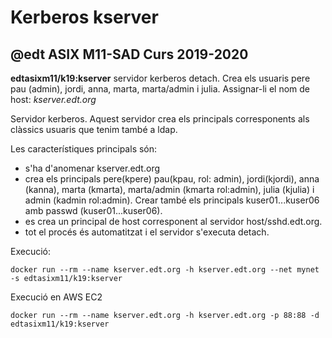 # Kerberos kserver
## @edt ASIX M11-SAD Curs 2019-2020

**edtasixm11/k19:kserver** servidor kerberos detach. Crea els usuaris pere
  pau (admin), jordi, anna, marta, marta/admin i julia.
  Assignar-li el nom de host: *kserver.edt.org*

Servidor kerberos. Aquest servidor crea els principals corresponents als clàssics
usuaris que tenim també a ldap.

Les característiques principals són:
 * s'ha d'anomenar kserver.edt.org
 * crea els principals pere(kpere) pau(kpau, rol: admin), jordi(kjordi), 
   anna (kanna), marta (kmarta), marta/admin (kmarta rol:admin), julia (kjulia) 
   i admin (kadmin rol:admin).  Crear també els principals kuser01...kuser06 
   amb passwd (kuser01...kuser06).
 * es crea un principal de host corresponent al servidor host/sshd.edt.org.
 * tot el procés és automatitzat i el servidor s'executa detach.

Execució:
```
docker run --rm --name kserver.edt.org -h kserver.edt.org --net mynet -s edtasixm11/k19:kserver
```

Execució en AWS EC2
```
docker run --rm --name kserver.edt.org -h kserver.edt.org -p 88:88 -d edtasixm11/k19:kserver
```

